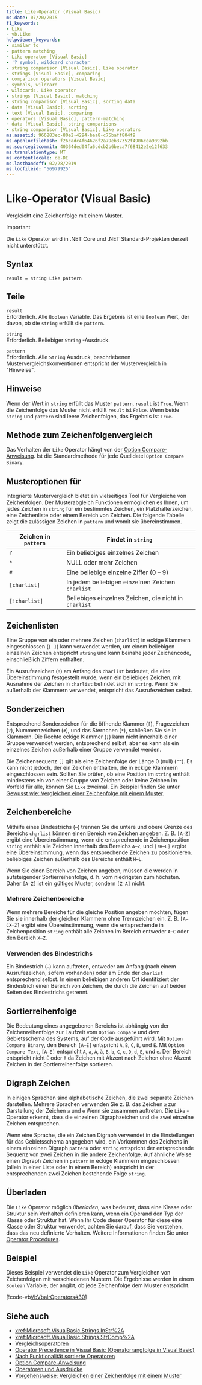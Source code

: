 ```yaml
---
title: Like-Operator (Visual Basic)
ms.date: 07/20/2015
f1_keywords:
- Like
- vb.Like
helpviewer_keywords:
- similar to
- pattern matching
- Like operator [Visual Basic]
- '? symbol, wildcard character'
- string comparison [Visual Basic], Like operator
- strings [Visual Basic], comparing
- comparison operators [Visual Basic]
- symbols, wildcard
- wildcards, Like operator
- strings [Visual Basic], matching
- string comparison [Visual Basic], sorting data
- data [Visual Basic], sorting
- text [Visual Basic], comparing
- operators [Visual Basic], pattern-matching
- data [Visual Basic], string comparisons
- string comparison [Visual Basic], Like operators
ms.assetid: 966283ec-80e2-4294-baa8-c75baff804f9
ms.openlocfilehash: f26cadc4f64626f2a79eb37352f4906cea9092bb
ms.sourcegitcommit: 40364ded04fa6cdcb2b6beca7f68412e2e12f633
ms.translationtype: MT
ms.contentlocale: de-DE
ms.lasthandoff: 02/28/2019
ms.locfileid: "56979925"
---
```

# <a name="like-operator-visual-basic"></a>Like-Operator (Visual Basic)
Vergleicht eine Zeichenfolge mit einem Muster.  

> [!IMPORTANT]
> Die `Like` Operator wird in .NET Core und .NET Standard-Projekten derzeit nicht unterstützt.

## <a name="syntax"></a>Syntax  
  
```  
result = string Like pattern  
```  
  
## <a name="parts"></a>Teile  
 `result`  
 Erforderlich. Alle `Boolean` Variable. Das Ergebnis ist eine `Boolean` Wert, der davon, ob die `string` erfüllt die `pattern`.  
  
 `string`  
 Erforderlich. Beliebiger `String` -Ausdruck.  
  
 `pattern`  
 Erforderlich. Alle `String` Ausdruck, beschriebenen Mustervergleichskonventionen entspricht der Mustervergleich in "Hinweise".  
  
## <a name="remarks"></a>Hinweise  
 Wenn der Wert in `string` erfüllt das Muster `pattern`, `result` ist `True`. Wenn die Zeichenfolge das Muster nicht erfüllt `result` ist `False`. Wenn beide `string` und `pattern` sind leere Zeichenfolgen, das Ergebnis ist `True`.  
  
## <a name="comparison-method"></a>Methode zum Zeichenfolgenvergleich  
 Das Verhalten der `Like` Operator hängt von der [Option Compare-Anweisung](../../../visual-basic/language-reference/statements/option-compare-statement.md). Ist die Standardmethode für jede Quelldatei `Option Compare Binary`.  
  
## <a name="pattern-options"></a>Musteroptionen für  
 Integrierte Mustervergleich bietet ein vielseitiges Tool für Vergleiche von Zeichenfolgen. Der Musterabgleich Funktionen ermöglichen es Ihnen, um jedes Zeichen in `string` für ein bestimmtes Zeichen, ein Platzhalterzeichen, eine Zeichenliste oder einem Bereich von Zeichen. Die folgende Tabelle zeigt die zulässigen Zeichen in `pattern` und womit sie übereinstimmen.  
  
|Zeichen in `pattern`|Findet in `string`|  
|-----------------------------|-------------------------|  
|`?`|Ein beliebiges einzelnes Zeichen|  
|`*`|NULL oder mehr Zeichen|  
|`#`|Eine beliebige einzelne Ziffer (0 – 9)|  
|`[charlist]`|In jedem beliebigen einzelnen Zeichen `charlist`|  
|`[!charlist]`|Beliebiges einzelnes Zeichen, die nicht in `charlist`|  
  
## <a name="character-lists"></a>Zeichenlisten  
 Eine Gruppe von ein oder mehrere Zeichen (`charlist`) in eckige Klammern eingeschlossen (`[ ]`) kann verwendet werden, um einem beliebigen einzelnen Zeichen entspricht `string` und kann beinahe jeder Zeichencode, einschließlich Ziffern enthalten.  
  
 Ein Ausrufezeichen (`!`) am Anfang des `charlist` bedeutet, die eine Übereinstimmung festgestellt wurde, wenn ein beliebiges Zeichen, mit Ausnahme der Zeichen in `charlist` befindet sich im `string`. Wenn Sie außerhalb der Klammern verwendet, entspricht das Ausrufezeichen selbst.  
  
## <a name="special-characters"></a>Sonderzeichen  
 Entsprechend Sonderzeichen für die öffnende Klammer (`[`), Fragezeichen (`?`), Nummernzeichen (`#`), und das Sternchen (`*`), schließen Sie sie in Klammern. Die Rechte eckige Klammer (`]`) kann nicht innerhalb einer Gruppe verwendet werden, entsprechend selbst, aber es kann als ein einzelnes Zeichen außerhalb einer Gruppe verwendet werden.  
  
 Die Zeichensequenz `[]` gilt als eine Zeichenfolge der Länge 0 (null) (`""`). Es kann nicht jedoch, der ein Zeichen enthalten, die in eckige Klammern eingeschlossen sein. Sollten Sie prüfen, ob eine Position im `string` enthält mindestens ein von einer Gruppe von Zeichen oder keine Zeichen im Vorfeld für alle, können Sie `Like` zweimal. Ein Beispiel finden Sie unter [Gewusst wie: Vergleichen einer Zeichenfolge mit einem Muster](../../../visual-basic/programming-guide/language-features/operators-and-expressions/how-to-match-a-string-against-a-pattern.md).  
  
## <a name="character-ranges"></a>Zeichenbereiche  
 Mithilfe eines Bindestrichs (`–`) trennen Sie die untere und obere Grenze des Bereichs `charlist` können einen Bereich von Zeichen angeben. Z. B. `[A–Z]` ergibt eine Übereinstimmung, wenn die entsprechende in Zeichenposition `string` enthält alle Zeichen innerhalb des Bereichs `A`–`Z`, und `[!H–L]` ergibt eine Übereinstimmung, wenn das entsprechende Zeichen zu positionieren. beliebiges Zeichen außerhalb des Bereichs enthält `H`–`L`.  
  
 Wenn Sie einen Bereich von Zeichen angeben, müssen die werden in aufsteigender Sortierreihenfolge, d. h. vom niedrigsten zum höchsten. Daher `[A–Z]` ist ein gültiges Muster, sondern `[Z–A]` nicht.  
  
### <a name="multiple-character-ranges"></a>Mehrere Zeichenbereiche  
 Wenn mehrere Bereiche für die gleiche Position angeben möchten, fügen Sie sie innerhalb der gleichen Klammern ohne Trennzeichen ein. Z. B. `[A–CX–Z]` ergibt eine Übereinstimmung, wenn die entsprechende in Zeichenposition `string` enthält alle Zeichen im Bereich entweder `A`–`C` oder den Bereich `X`–`Z`.  
  
### <a name="usage-of-the-hyphen"></a>Verwenden des Bindestrichs  
 Ein Bindestrich (`–`) kann auftreten, entweder am Anfang (nach einem Ausrufezeichen, sofern vorhanden) oder am Ende der `charlist` entsprechend selbst. In einem beliebigen anderen Ort identifiziert der Bindestrich einen Bereich von Zeichen, die durch die Zeichen auf beiden Seiten des Bindestrichs getrennt.  
  
## <a name="collating-sequence"></a>Sortierreihenfolge  
 Die Bedeutung eines angegebenen Bereichs ist abhängig von der Zeichenreihenfolge zur Laufzeit vom `Option Compare` und dem Gebietsschema des Systems, auf der Code ausgeführt wird. Mit `Option Compare Binary`, den Bereich `[A–E]` entspricht `A`, `B`, `C`, `D`, und `E`. Mit `Option Compare Text`, `[A–E]` entspricht `A`, `a`, `À`, `à`, `B`, `b`, `C`, `c`, `D`, `d`, `E`, und `e`. Der Bereich entspricht nicht `Ê` oder `ê` da Zeichen mit Akzent nach Zeichen ohne Akzent Zeichen in der Sortierreihenfolge sortieren.  
  
## <a name="digraph-characters"></a>Digraph Zeichen  
 In einigen Sprachen sind alphabetische Zeichen, die zwei separate Zeichen darstellen. Mehrere Sprachen verwenden Sie z. B. das Zeichen `æ` zur Darstellung der Zeichen `a` und `e` Wenn sie zusammen auftreten. Die `Like` -Operator erkennt, dass die einzelnen Digraphzeichen und die zwei einzelne Zeichen entsprechen.  
  
 Wenn eine Sprache, die ein Zeichen Digraph verwendet in die Einstellungen für das Gebietsschema angegeben wird, ein Vorkommen des Zeichens in einem einzelnen Digraph `pattern` oder `string` entspricht der entsprechende Sequenz von zwei Zeichen in die andere Zeichenfolge. Auf ähnliche Weise einen Digraph Zeichen in `pattern` in eckige Klammern eingeschlossen (allein in einer Liste oder in einem Bereich) entspricht in der entsprechenden zwei Zeichen bestehende Folge `string`.  
  
## <a name="overloading"></a>Überladen  
 Die `Like` Operator möglich *überladen*, was bedeutet, dass eine Klasse oder Struktur sein Verhalten definieren kann, wenn ein Operand den Typ der Klasse oder Struktur hat. Wenn Ihr Code dieser Operator für diese eine Klasse oder Struktur verwendet, achten Sie darauf, dass Sie verstehen, dass das neu definierte Verhalten. Weitere Informationen finden Sie unter [Operator Procedures](../../../visual-basic/programming-guide/language-features/procedures/operator-procedures.md).  
  
## <a name="example"></a>Beispiel  
 Dieses Beispiel verwendet die `Like` Operator zum Vergleichen von Zeichenfolgen mit verschiedenen Mustern. Die Ergebnisse werden in einem `Boolean` Variable, der angibt, ob jede Zeichenfolge dem Muster entspricht.  
  
 [!code-vb[VbVbalrOperators#30](~/samples/snippets/visualbasic/VS_Snippets_VBCSharp/VbVbalrOperators/VB/Class1.vb#30)]  
  
## <a name="see-also"></a>Siehe auch
- <xref:Microsoft.VisualBasic.Strings.InStr%2A>
- <xref:Microsoft.VisualBasic.Strings.StrComp%2A>
- [Vergleichsoperatoren](../../../visual-basic/language-reference/operators/comparison-operators.md)
- [Operator Precedence in Visual Basic (Operatorrangfolge in Visual Basic)](../../../visual-basic/language-reference/operators/operator-precedence.md)
- [Nach Funktionalität sortierte Operatoren](../../../visual-basic/language-reference/operators/operators-listed-by-functionality.md)
- [Option Compare-Anweisung](../../../visual-basic/language-reference/statements/option-compare-statement.md)
- [Operatoren und Ausdrücke](../../../visual-basic/programming-guide/language-features/operators-and-expressions/index.md)
- [Vorgehensweise: Vergleichen einer Zeichenfolge mit einem Muster](../../../visual-basic/programming-guide/language-features/operators-and-expressions/how-to-match-a-string-against-a-pattern.md)
